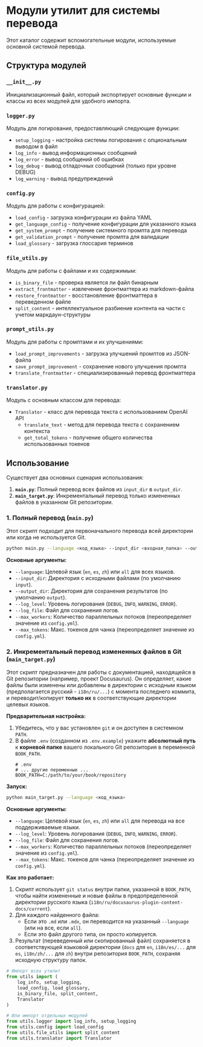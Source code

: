 # Модули утилит для системы перевода

Этот каталог содержит вспомогательные модули, используемые основной системой перевода.

## Структура модулей

### `__init__.py`
Инициализационный файл, который экспортирует основные функции и классы из всех модулей для удобного импорта.

### `logger.py`
Модуль для логирования, предоставляющий следующие функции:
- `setup_logging` - настройка системы логирования с опциональным выводом в файл
- `log_info` - вывод информационных сообщений
- `log_error` - вывод сообщений об ошибках
- `log_debug` - вывод отладочных сообщений (только при уровне DEBUG)
- `log_warning` - вывод предупреждений

### `config.py`
Модуль для работы с конфигурацией:
- `load_config` - загрузка конфигурации из файла YAML
- `get_language_config` - получение конфигурации для указанного языка
- `get_system_prompt` - получение системного промпта для перевода
- `get_validation_prompt` - получение промпта для валидации
- `load_glossary` - загрузка глоссария терминов

### `file_utils.py`
Модуль для работы с файлами и их содержимым:
- `is_binary_file` - проверка является ли файл бинарным
- `extract_frontmatter` - извлечение фронтматтера из markdown-файла
- `restore_frontmatter` - восстановление фронтматтера в переведенном файле
- `split_content` - интеллектуальное разбиение контента на части с учетом маркдаун-структуры

### `prompt_utils.py`
Модуль для работы с промптами и их улучшениями:
- `load_prompt_improvements` - загрузка улучшений промптов из JSON-файла
- `save_prompt_improvement` - сохранение нового улучшения промпта
- `translate_frontmatter` - специализированный перевод фронтматтера

### `translator.py`
Модуль с основным классом для перевода:
- `Translator` - класс для перевода текста с использованием OpenAI API
  - `translate_text` - метод для перевода текста с сохранением контекста
  - `get_total_tokens` - получение общего количества использованных токенов

## Использование

Существует два основных сценария использования:

1.  **`main.py`**: Полный перевод всех файлов из `input_dir` в `output_dir`.
2.  **`main_target.py`**: Инкрементальный перевод только измененных файлов в указанном Git репозитории.

### 1. Полный перевод (`main.py`)

Этот скрипт подходит для первоначального перевода всей директории или когда не используется Git.

```bash
python main.py --language <код_языка> --input_dir <входная_папка> --output_dir <выходная_папка>
```

**Основные аргументы:**

*   `--language`: Целевой язык (`en`, `es`, `zh`) или `all` для всех языков.
*   `--input_dir`: Директория с исходными файлами (по умолчанию `input`).
*   `--output_dir`: Директория для сохранения результатов (по умолчанию `output`).
*   `--log_level`: Уровень логирования (`DEBUG`, `INFO`, `WARNING`, `ERROR`).
*   `--log_file`: Файл для сохранения логов.
*   `--max_workers`: Количество параллельных потоков (переопределяет значение из `config.yml`).
*   `--max_tokens`: Макс. токенов для чанка (переопределяет значение из `config.yml`).

### 2. Инкрементальный перевод измененных файлов в Git (`main_target.py`)

Этот скрипт предназначен для работы с документацией, находящейся в Git репозитории (например, проект Docusaurus). Он определяет, какие файлы были изменены или добавлены в директории с исходным языком (предполагается русский - `i18n/ru/...`) с момента последнего коммита, и переводит/копирует **только их** в соответствующие директории целевых языков.

**Предварительная настройка:**

1.  Убедитесь, что у вас установлен `git` и он доступен в системном `PATH`.
2.  В файле `.env` (созданном из `.env.example`) укажите **абсолютный путь** к **корневой папке** вашего локального Git репозитория в переменной `BOOK_PATH`.
    ```dotenv
    # .env
    # ... другие переменные ...
    BOOK_PATH=C:/path/to/your/book/repository 
    ```

**Запуск:**

```bash
python main_target.py --language <код_языка>
```

**Основные аргументы:**

*   `--language`: Целевой язык (`en`, `es`, `zh`) или `all` для перевода на все поддерживаемые языки.
*   `--log_level`: Уровень логирования (`DEBUG`, `INFO`, `WARNING`, `ERROR`).
*   `--log_file`: Файл для сохранения логов.
*   `--max_workers`: Количество параллельных потоков (переопределяет значение из `config.yml`).
*   `--max_tokens`: Макс. токенов для чанка (переопределяет значение из `config.yml`).

**Как это работает:**

1.  Скрипт использует `git status` внутри папки, указанной в `BOOK_PATH`, чтобы найти измененные и новые файлы в предопределенной директории русского языка (`i18n/ru/docusaurus-plugin-content-docs/current`).
2.  Для каждого найденного файла:
    *   Если это `.md` или `.mdx`, он переводится на указанный `--language` (или на все, если `all`).
    *   Если это файл другого типа, он просто копируется.
3.  Результат (переведенный или скопированный файл) сохраняется в соответствующей языковой директории (`docs` для `en`, `i18n/es/...` для `es`, `i18n/zh/...` для `zh`) внутри репозитория `BOOK_PATH`, сохраняя исходную структуру папок.

```python
# Импорт всех утилит
from utils import (
    log_info, setup_logging,
    load_config, load_glossary,
    is_binary_file, split_content,
    Translator
)

# Или импорт отдельных модулей
from utils.logger import log_info, setup_logging
from utils.config import load_config
from utils.file_utils import split_content
from utils.translator import Translator
``` 
